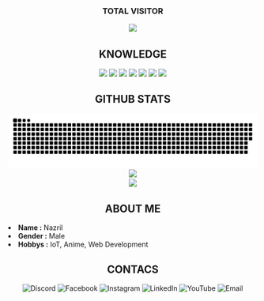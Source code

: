 <h3 align="center">TOTAL VISITOR</h3>


<div align="center">
  <img src="https://count.getloli.com/get/@Ryouiechziell.Ryouiechziell?theme=rule34" max-width="100%" height="auto">
  </img>
</div>

<h2 align="center">KNOWLEDGE</h2>

<div align="center">
  <img src ="https://img.shields.io/badge/html5-%23E34F26.svg?style=for-the-badge&logo=html5&logoColor=white">
  <img src="https://img.shields.io/badge/css3-%231572B6.svg?style=for-the-badge&logo=css3&logoColor=white">
  <img src="https://img.shields.io/badge/javascript-%23323330.svg?style=for-the-badge&logo=javascript&logoColor=%23F7DF1E"> 
  <img src="https://img.shields.io/badge/node.js-6DA55F?style=for-the-badge&logo=node.js&logoColor=white">
  <img src="https://img.shields.io/badge/react-%2320232a.svg?style=for-the-badge&logo=react&logoColor=%2361DAFB">
  <img src="https://img.shields.io/badge/mysql-4479A1.svg?style=for-the-badge&logo=mysql&logoColor=white">
  <img src="https://img.shields.io/badge/bootstrap-%238511FA.svg?style=for-the-badge&logo=bootstrap&logoColor=white">
</div>

<h2 align="center">GITHUB STATS</h2>

<div align="center">
  <img src="https://github.com/Ryouiechziell/Ryouiechziell/blob/output/github-snake.svg" max-width="100%" height="auto">
</div>

<div align="center"> 
  <img src="https://nirzak-streak-stats.vercel.app/?user=Ryouiechziell&theme=blue_navy&hide_border=false" max-width="100%" height="auto"></img>
</div>

<div align="center">
  <img src="https://github-readme-stats.vercel.app/api/top-langs/?username=Ryouiechziell&theme=holi&hide_border=false&include_all_commits=false&count_private=false&layout=compact" max-width="100%" height="auto"></img>
</div>
  


<h2 align="center">ABOUT ME</h2>

<li><b>Name :</b> Nazril</li>
<li><b>Gender :</b> Male</li>
<li><b>Hobbys :</b> IoT, Anime, Web Development</li>



<h2 align="center">CONTACS</h2>

<div align="center">
  <img src="https://img.shields.io/badge/Discord-%237289DA.svg?logo=discord&logoColor=white" alt="Discord">
  <img src="https://img.shields.io/badge/Facebook-%231877F2.svg?logo=Facebook&logoColor=white" alt="Facebook">
  <img src="https://img.shields.io/badge/Instagram-%23E4405F.svg?logo=Instagram&logoColor=white" alt="Instagram">
  <img src="https://img.shields.io/badge/LinkedIn-%230077B5.svg?logo=linkedin&logoColor=white" alt="LinkedIn">
  <img src="https://img.shields.io/badge/YouTube-%23FF0000.svg?logo=YouTube&logoColor=white" alt="YouTube">
  <img src="https://img.shields.io/badge/Email-D14836?logo=gmail&logoColor=white" alt="Email">
</div>
